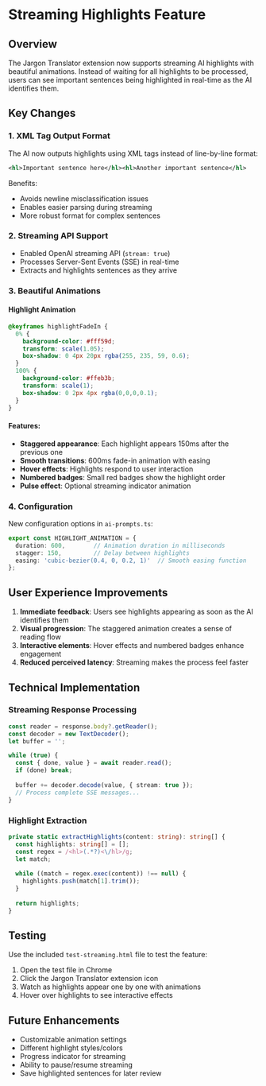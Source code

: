# Streaming Highlights Feature

## Overview

The Jargon Translator extension now supports streaming AI highlights with beautiful animations. Instead of waiting for all highlights to be processed, users can see important sentences being highlighted in real-time as the AI identifies them.

## Key Changes

### 1. XML Tag Output Format

The AI now outputs highlights using XML tags instead of line-by-line format:

```xml
<hl>Important sentence here</hl><hl>Another important sentence</hl>
```

Benefits:
- Avoids newline misclassification issues
- Enables easier parsing during streaming
- More robust format for complex sentences

### 2. Streaming API Support

- Enabled OpenAI streaming API (`stream: true`)
- Processes Server-Sent Events (SSE) in real-time
- Extracts and highlights sentences as they arrive

### 3. Beautiful Animations

#### Highlight Animation
```css
@keyframes highlightFadeIn {
  0% {
    background-color: #fff59d;
    transform: scale(1.05);
    box-shadow: 0 4px 20px rgba(255, 235, 59, 0.6);
  }
  100% {
    background-color: #ffeb3b;
    transform: scale(1);
    box-shadow: 0 2px 4px rgba(0,0,0,0.1);
  }
}
```

#### Features:
- **Staggered appearance**: Each highlight appears 150ms after the previous one
- **Smooth transitions**: 600ms fade-in animation with easing
- **Hover effects**: Highlights respond to user interaction
- **Numbered badges**: Small red badges show the highlight order
- **Pulse effect**: Optional streaming indicator animation

### 4. Configuration

New configuration options in `ai-prompts.ts`:

```typescript
export const HIGHLIGHT_ANIMATION = {
  duration: 600,        // Animation duration in milliseconds
  stagger: 150,         // Delay between highlights
  easing: 'cubic-bezier(0.4, 0, 0.2, 1)'  // Smooth easing function
};
```

## User Experience Improvements

1. **Immediate feedback**: Users see highlights appearing as soon as the AI identifies them
2. **Visual progression**: The staggered animation creates a sense of reading flow
3. **Interactive elements**: Hover effects and numbered badges enhance engagement
4. **Reduced perceived latency**: Streaming makes the process feel faster

## Technical Implementation

### Streaming Response Processing

```typescript
const reader = response.body?.getReader();
const decoder = new TextDecoder();
let buffer = '';

while (true) {
  const { done, value } = await reader.read();
  if (done) break;
  
  buffer += decoder.decode(value, { stream: true });
  // Process complete SSE messages...
}
```

### Highlight Extraction

```typescript
private static extractHighlights(content: string): string[] {
  const highlights: string[] = [];
  const regex = /<hl>(.*?)<\/hl>/g;
  let match;
  
  while ((match = regex.exec(content)) !== null) {
    highlights.push(match[1].trim());
  }
  
  return highlights;
}
```

## Testing

Use the included `test-streaming.html` file to test the feature:

1. Open the test file in Chrome
2. Click the Jargon Translator extension icon
3. Watch as highlights appear one by one with animations
4. Hover over highlights to see interactive effects

## Future Enhancements

- Customizable animation settings
- Different highlight styles/colors
- Progress indicator for streaming
- Ability to pause/resume streaming
- Save highlighted sentences for later review 